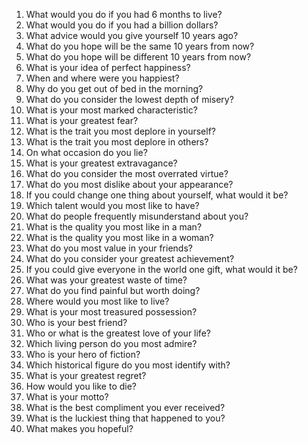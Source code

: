 1. What would you do if you had 6 months to live?
2. What would you do if you had a billion dollars?
3. What advice would you give yourself 10 years ago?
4. What do you hope will be the same 10 years from now?
5. What do you hope will be different 10 years from now?
6. What is your idea of perfect happiness?
7. When and where were you happiest?
8. Why do you get out of bed in the morning?
9. What do you consider the lowest depth of misery?
10. What is your most marked characteristic?
11. What is your greatest fear?
12. What is the trait you most deplore in yourself?
13. What is the trait you most deplore in others?
14. On what occasion do you lie?
15. What is your greatest extravagance?
16. What do you consider the most overrated virtue?
17. What do you most dislike about your appearance?
18. If you could change one thing about yourself, what would it be?
19. Which talent would you most like to have?
20. What do people frequently misunderstand about you?
21. What is the quality you most like in a man?
22. What is the quality you most like in a woman?
23. What do you most value in your friends?
24. What do you consider your greatest achievement?
25. If you could give everyone in the world one gift, what would it be?
26. What was your greatest waste of time?
27. What do you find painful but worth doing?
28. Where would you most like to live?
29. What is your most treasured possession?
30. Who is your best friend?
31. Who or what is the greatest love of your life?
32. Which living person do you most admire?
33. Who is your hero of fiction?
34. Which historical figure do you most identify with?
35. What is your greatest regret?
36. How would you like to die?
37. What is your motto?
38. What is the best compliment you ever received?
39. What is the luckiest thing that happened to you?
40. What makes you hopeful?
